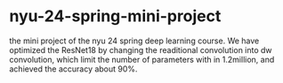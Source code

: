# nyu-24-spring-mini-project

the mini project of the nyu 24 spring deep learning course. We have optimized the ResNet18 by changing the readitional convolution into dw convolution, which limit the number of parameters with in 1.2million, and achieved the accuracy about 90%.
